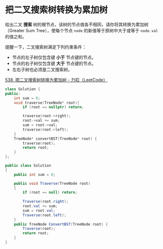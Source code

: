 # 把二叉搜索树转换为累加树

给出二叉 **搜索** 树的根节点，该树的节点值各不相同，请你将其转换为累加树（Greater Sum Tree），使每个节点 `node` 的新值等于原树中大于或等于 `node.val` 的值之和。

提醒一下，二叉搜索树满足下列约束条件：

- 节点的左子树仅包含键 **小于** 节点键的节点。
- 节点的右子树仅包含键 **大于** 节点键的节点。
- 左右子树也必须是二叉搜索树。

[538. 把二叉搜索树转换为累加树 - 力扣（LeetCode）](https://leetcode.cn/problems/convert-bst-to-greater-tree/description/)

```c++
class Solution {
public:
    int sum = 0;
    void traverse(TreeNode* root){
        if (root == nullptr) return;

        traverse(root->right);
        root->val += sum;
        sum = root->val;
        traverse(root->left);
    }
    TreeNode* convertBST(TreeNode* root) {
        traverse(root);
        return root;
    }
};
```

```c#
public class Solution
{
    public int sum = 0;

    public void Traverse(TreeNode root)
    {
        if (root == null) return;
            
        Traverse(root.right);
        root.val += sum;
        sum = root.val;
        Traverse(root.left);
    }
    public TreeNode ConvertBST(TreeNode root) {
        Traverse(root);
        return root;
    }
}
```



